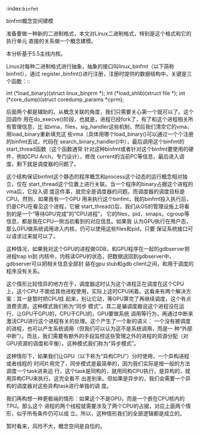     
:index:`binfmt`

binfmt概念空间建模

准备要做一种新的二进制格式，本文对Linux二进制格式，特别是这个格式和它的执行单元
直接的关系做一个概念建模。

本分析基于5.5主线内核。

Linux对每种二进制格式进行抽象，抽象的接口叫linux_binfmt（以下简称binfmt），通过
register_binfmt()进行注册，注册时提供的数据结构中，关键是三个函数：::

  int (*load_binary)(struct linux_binprm *);
  int (*load_shlib)(struct file *);
  int (*core_dump)(struct coredump_params *cprm);

后面两个都是辅助的，从概念关联的角度，我们只需要关心第一个就可以了。这个回调作
用在do_execve()阶段，也就是，进程已经fork了，有了和这个进程相关所有管理信息，比
如vma，files，sig_handler这些机制，然后我们清空它的vma，用load_binary重新填充这
些vma（具体用哪个load_binary()可以通过一个个注册的binfmt去试，代码在
search_binary_handler()中），最后调用这个binfmt的start_thread函数（这个函数通常
针对这种binfmt或者针对这个binfmt要使用的硬件，例如CPU Arch，专门设计），修改
current的当前PC等信息，最后进入调度，剩下就是调度器的问题了。

这个结构保证binfmt这个静态的程序概念和process这个动态的运行概念相对独立，仅在
start_thread这个位置上进行关联。当一个程序的binary占据这个进程的vma后，它投入调
度这件事，就完全是调度器的问题。而调度器的调度目标是CPU。然则，如果我有一个GPU
用来执行这个binfmt，我的binfmt投入执行后，仍是CPU在看见这个进程，它被
start_thread()后，我们从OS的管理设施上将看到的是一个“等待GPU完成”的“CPU进程”，
它的files，pid，smaps，cgroup等信息，都是我在CPU一侧当初看到的对应信息。如果我
认为GPU执行在用户态，那么GPU做系统调用进入内核，仍可以使用这些files和pid，只要
保证系统接口可以请求过来就可以了。

这种情况，如果我对这个GPU的进程做GDB，和GPU程序在一起的gdbserver把进程trap in到
内核中，内核读GPU的状态，把数据送回到gdbserver中，gdbserver可以把相关信息全部封
装在gpu stub和gdb client之间，和用于调度的程序没有关系。

这个情形比较怪异的地方在于，调度器这时认为这个进程正在调度在这个CPU上，这个CPU
不能给其他进程使用，实际上这时CPU闲着。这看来有两个解决方案：其一是暂时把CPU挂
起来，别让它动，等GPU算完了再继续调度，这个有点浪费资源。这种模式我们称为“同步
模式”。其二是骗调度器说这个进程没在运行，让GPU干GPU的，CPU干CPU的，GPU要做系统
调用等行为，再通过中断来激活CPU进行这个进程有关的处理。这个产生了一个新的语义：
一个没有被调度的进程，也可以产生系统调用（但我们可以认为这不是系统调用，而是一
种“外部中断”）。而且，我们需要有额外的手段监控这些管理之外的进程的资源分配（对
GPU资源的调度和平衡）。这种模式我们称为“异步模式”。

这种情形下，如果我们让GPU（以下称为“异构CPU”）分时使用，一个异构进程或者线程的
时间片用完了，同步模式是最简单的，因为我们实际是按一般的方法调度一个task进来运
行，这个task是同构的，就用同构CPU执行，是异构的，就用异构CPU来执行。这完全看不
出差别来。但如果是异步的，我们会需要一个异构的调度器对这些异构task进行单独的调
度。

我们再构想一种更极端的情形：如果这个不是GPU，而是一个嵌在CPU核内的TPU。那么这个
进程的两个线程就需要涉及了两个CPU的占据，对应上面两个情形，似乎所有条件仍可以成
立。所以，这种情形我们的全部逻辑都是成立的。

暂时看来，风险不大，概念空间是自恰的。
